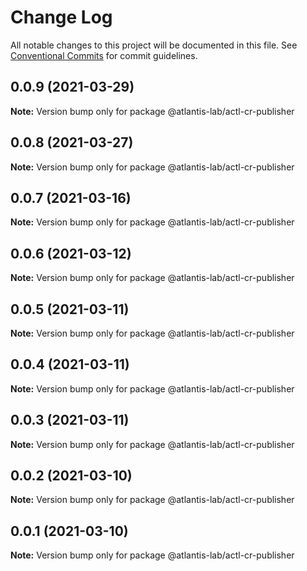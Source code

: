 # Change Log

All notable changes to this project will be documented in this file.
See [Conventional Commits](https://conventionalcommits.org) for commit guidelines.

## 0.0.9 (2021-03-29)

**Note:** Version bump only for package @atlantis-lab/actl-cr-publisher





## 0.0.8 (2021-03-27)

**Note:** Version bump only for package @atlantis-lab/actl-cr-publisher





## 0.0.7 (2021-03-16)

**Note:** Version bump only for package @atlantis-lab/actl-cr-publisher





## 0.0.6 (2021-03-12)

**Note:** Version bump only for package @atlantis-lab/actl-cr-publisher





## 0.0.5 (2021-03-11)

**Note:** Version bump only for package @atlantis-lab/actl-cr-publisher





## 0.0.4 (2021-03-11)

**Note:** Version bump only for package @atlantis-lab/actl-cr-publisher





## 0.0.3 (2021-03-11)

**Note:** Version bump only for package @atlantis-lab/actl-cr-publisher





## 0.0.2 (2021-03-10)

**Note:** Version bump only for package @atlantis-lab/actl-cr-publisher





## 0.0.1 (2021-03-10)

**Note:** Version bump only for package @atlantis-lab/actl-cr-publisher
